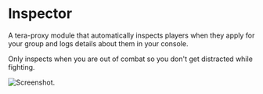 # Inspector  

A tera-proxy module that automatically inspects players when they apply for your group and logs details about them in your console.  

Only inspects when you are out of combat so you don't get distracted while fighting.  

![Screenshot](https://i.imgur.com/xXm8Ul3.png).

